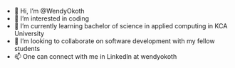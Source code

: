 - 👋 Hi, I’m @WendyOkoth
- 👀 I’m interested in coding  
- 🌱 I’m currently learning bachelor of science in applied computing in KCA University 
- 💞️ I’m looking to collaborate on software development with my fellow students 
- 📫 One can connect with me in LinkedIn at wendyokoth

<!---
WendyOkoth/WendyOkoth is a ✨ special ✨ repository because its `README.md` (this file) appears on your GitHub profile.
You can click the Preview link to take a look at your changes.
--->

